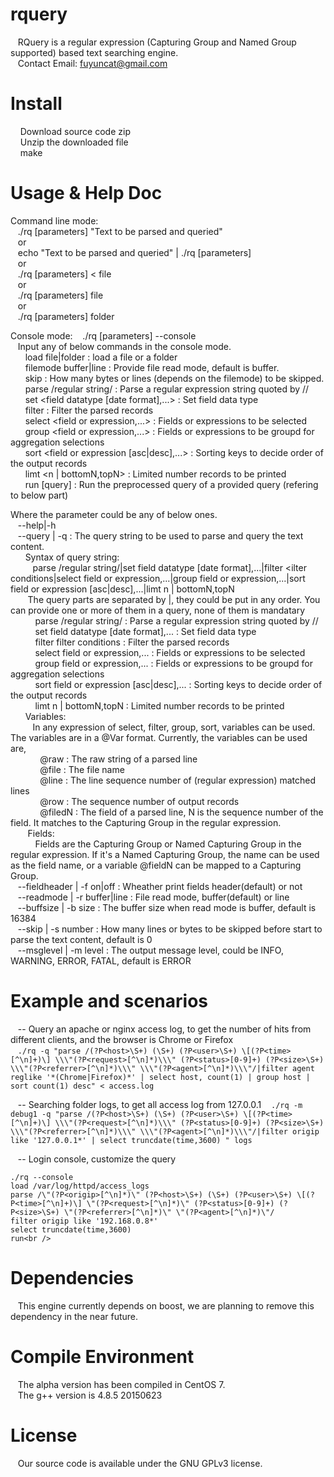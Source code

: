 # rquery
&nbsp;&nbsp;&nbsp;RQuery is a regular expression (Capturing Group and Named Group supported) based text searching engine.<br />
&nbsp;&nbsp;&nbsp;Contact Email: fuyuncat@gmail.com<br />

# Install
&nbsp;&nbsp;&nbsp; Download source code zip<br />
&nbsp;&nbsp;&nbsp; Unzip the downloaded file<br />
&nbsp;&nbsp;&nbsp; make<br />

# Usage & Help Doc
Command line mode:<br />
&nbsp;&nbsp;&nbsp;./rq [parameters] "Text to be parsed and queried"<br />
&nbsp;&nbsp;&nbsp;or<br />
&nbsp;&nbsp;&nbsp;echo "Text to be parsed and queried" | ./rq [parameters]<br />
&nbsp;&nbsp;&nbsp;or<br />
&nbsp;&nbsp;&nbsp;./rq [parameters] < file<br />
&nbsp;&nbsp;&nbsp;or<br />
&nbsp;&nbsp;&nbsp;./rq [parameters] file<br />
&nbsp;&nbsp;&nbsp;or<br />
&nbsp;&nbsp;&nbsp;./rq [parameters] folder<br />

Console mode:
&nbsp;&nbsp;&nbsp;./rq [parameters] --console<br />
&nbsp;&nbsp;&nbsp;Input any of below commands in the console mode.<br />
&nbsp;&nbsp;&nbsp;&nbsp;&nbsp;&nbsp;load file|folder : load a file or a folder<br />
&nbsp;&nbsp;&nbsp;&nbsp;&nbsp;&nbsp;filemode buffer|line : Provide file read mode, default is buffer.<br />
&nbsp;&nbsp;&nbsp;&nbsp;&nbsp;&nbsp;skip <N> : How many bytes or lines (depends on the filemode) to be skipped.<br />
&nbsp;&nbsp;&nbsp;&nbsp;&nbsp;&nbsp;parse /regular string/ : Parse a regular expression string quoted by //<br />
&nbsp;&nbsp;&nbsp;&nbsp;&nbsp;&nbsp;set <field datatype [date format],...> : Set field data type<br />
&nbsp;&nbsp;&nbsp;&nbsp;&nbsp;&nbsp;filter <filter conditions> : Filter the parsed records<br />
&nbsp;&nbsp;&nbsp;&nbsp;&nbsp;&nbsp;select <field or expression,...> : Fields or expressions to be selected<br />
&nbsp;&nbsp;&nbsp;&nbsp;&nbsp;&nbsp;group <field or expression,...> : Fields or expressions to be groupd for aggregation selections<br />
&nbsp;&nbsp;&nbsp;&nbsp;&nbsp;&nbsp;sort <field or expression [asc|desc],...> : Sorting keys to decide order of the output records<br />
&nbsp;&nbsp;&nbsp;&nbsp;&nbsp;&nbsp;limt <n | bottomN,topN> : Limited number records to be printed<br />
&nbsp;&nbsp;&nbsp;&nbsp;&nbsp;&nbsp;run [query] : Run the preprocessed query of a provided query (refering to below part)<br />

Where the parameter could be any of below ones.<br />
&nbsp;&nbsp;&nbsp;--help|-h<br />
&nbsp;&nbsp;&nbsp;--query | -q <qeury string> : The query string to be used to parse and query the text content.<br />
&nbsp;&nbsp;&nbsp;&nbsp;&nbsp;&nbsp;Syntax of query string:<br />
&nbsp;&nbsp;&nbsp;&nbsp;&nbsp;&nbsp;&nbsp;&nbsp;&nbsp;parse /regular string/|set field datatype [date format],...|filter <ilter conditions|select field or expression,...|group field or expression,...|sort field or expression [asc|desc],...|limt n | bottomN,topN<br />
&nbsp;&nbsp;&nbsp;&nbsp;&nbsp;&nbsp;  The query parts are separated by |, they could be put in any order. You can provide one or more of them in a query, none of them is mandatary<br />
&nbsp;&nbsp;&nbsp;&nbsp;&nbsp;&nbsp;&nbsp;&nbsp;&nbsp;  parse /regular string/ : Parse a regular expression string quoted by //<br />
&nbsp;&nbsp;&nbsp;&nbsp;&nbsp;&nbsp;&nbsp;&nbsp;&nbsp;  set field datatype [date format],... : Set field data type<br />
&nbsp;&nbsp;&nbsp;&nbsp;&nbsp;&nbsp;&nbsp;&nbsp;&nbsp;  filter filter conditions : Filter the parsed records<br />
&nbsp;&nbsp;&nbsp;&nbsp;&nbsp;&nbsp;&nbsp;&nbsp;&nbsp;  select field or expression,... : Fields or expressions to be selected<br />
&nbsp;&nbsp;&nbsp;&nbsp;&nbsp;&nbsp;&nbsp;&nbsp;&nbsp;  group field or expression,... : Fields or expressions to be groupd for aggregation selections<br />
&nbsp;&nbsp;&nbsp;&nbsp;&nbsp;&nbsp;&nbsp;&nbsp;&nbsp;  sort field or expression [asc|desc],... : Sorting keys to decide order of the output records<br />
&nbsp;&nbsp;&nbsp;&nbsp;&nbsp;&nbsp;&nbsp;&nbsp;&nbsp;  limt n | bottomN,topN : Limited number records to be printed<br />
&nbsp;&nbsp;&nbsp;&nbsp;&nbsp;&nbsp;Variables:<br />
&nbsp;&nbsp;&nbsp;&nbsp;&nbsp;&nbsp;&nbsp;&nbsp;&nbsp;In any expression of select, filter, group, sort, variables can be used. The variables are in a @Var format. Currently, the variables can be used are,<br />
&nbsp;&nbsp;&nbsp;&nbsp;&nbsp;&nbsp;&nbsp;&nbsp;&nbsp;&nbsp;&nbsp;&nbsp;@raw : The raw string of a parsed line<br />
&nbsp;&nbsp;&nbsp;&nbsp;&nbsp;&nbsp;&nbsp;&nbsp;&nbsp;&nbsp;&nbsp;&nbsp;@file : The file name<br />
&nbsp;&nbsp;&nbsp;&nbsp;&nbsp;&nbsp;&nbsp;&nbsp;&nbsp;&nbsp;&nbsp;&nbsp;@line : The line sequence number of (regular expression) matched lines<br />
&nbsp;&nbsp;&nbsp;&nbsp;&nbsp;&nbsp;&nbsp;&nbsp;&nbsp;&nbsp;&nbsp;&nbsp;@row : The sequence number of output records<br />
&nbsp;&nbsp;&nbsp;&nbsp;&nbsp;&nbsp;&nbsp;&nbsp;&nbsp;&nbsp;&nbsp;&nbsp;@filedN : The field of a parsed line, N is the sequence number of the field. It matches to the Capturing Group in the regular expression.<br />
&nbsp;&nbsp;&nbsp;&nbsp;&nbsp;&nbsp; Fields:<br />
&nbsp;&nbsp;&nbsp;&nbsp;&nbsp;&nbsp;&nbsp;&nbsp;&nbsp; Fields are the Capturing Group or Named Capturing Group in the regular expression. If it's a Named Capturing Group, the name can be used as the field name, or a variable @fieldN can be mapped to a Capturing Group. <br />
&nbsp;&nbsp;&nbsp;--fieldheader | -f on|off : Wheather print fields header(default) or not<br />
&nbsp;&nbsp;&nbsp;--readmode | -r buffer|line : File read mode, buffer(default) or line<br />
&nbsp;&nbsp;&nbsp;--buffsize | -b size : The buffer size when read mode is buffer, default is 16384<br />
&nbsp;&nbsp;&nbsp;--skip | -s number : How many lines or bytes to be skipped before start to parse the text content, default is 0<br />
&nbsp;&nbsp;&nbsp;--msglevel | -m level : The output message level, could be INFO, WARNING, ERROR, FATAL, default is ERROR<br />

# Example and scenarios
&nbsp;&nbsp;&nbsp;-- Query an apache or nginx access log, to get the number of hits from different clients, and the browser is Chrome or Firefox<br />
&nbsp;&nbsp;&nbsp;`./rq -q "parse /(?P<host>\S+) (\S+) (?P<user>\S+) \[(?P<time>[^\n]+)\] \\\"(?P<request>[^\n]*)\\\" (?P<status>[0-9]+) (?P<size>\S+) \\\"(?P<referrer>[^\n]*)\\\" \\\"(?P<agent>[^\n]*)\\\"/|filter agent reglike '*(Chrome|Firefox)*' | select host, count(1) | group host | sort count(1) desc" < access.log`

&nbsp;&nbsp;&nbsp;-- Searching folder logs, to get all access log from 127.0.0.1
&nbsp;&nbsp;&nbsp;`./rq -m debug1 -q "parse /(?P<host>\S+) (\S+) (?P<user>\S+) \[(?P<time>[^\n]+)\] \\\"(?P<request>[^\n]*)\\\" (?P<status>[0-9]+) (?P<size>\S+) \\\"(?P<referrer>[^\n]*)\\\" \\\"(?P<agent>[^\n]*)\\\"/|filter origip like '127.0.0.1*' | select truncdate(time,3600) " logs`
  
&nbsp;&nbsp;&nbsp;-- Login console, customize the query
   ```
   ./rq --console
   load /var/log/httpd/access_logs
   parse /\"(?P<origip>[^\n]*)\" (?P<host>\S+) (\S+) (?P<user>\S+) \[(?P<time>[^\n]+)\] \"(?P<request>[^\n]*)\" (?P<status>[0-9]+) (?P<size>\S+) \"(?P<referrer>[^\n]*)\" \"(?P<agent>[^\n]*)\"/
   filter origip like '192.168.0.8*'
   select truncdate(time,3600)
   run<br />
   ```
  
# Dependencies
&nbsp;&nbsp;&nbsp;This engine currently depends on boost, we are planning to remove this dependency in the near future.<br />

# Compile Environment
&nbsp;&nbsp;&nbsp;The alpha version has been compiled in CentOS 7.<br />
&nbsp;&nbsp;&nbsp;The g++ version is 4.8.5 20150623<br />

# License
&nbsp;&nbsp;&nbsp;Our source code is available under the GNU GPLv3 license.<br />
  
